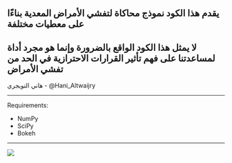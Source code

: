 ## يقدم هذا الكود نموذج محاكاة لتفشي الأمراض المعدية بناءًا على معطيات مختلفة
## لا يمثل هذا الكود الواقع بالضرورة وإنما هو مجرد أداة لمساعدتنا على فهم تأثير القرارات الاحترازية في الحد من تفشي الأمراض

هاني التويجري - @Hani_Altwaijry

-----

Requirements:
- NumPy
- SciPy
- Bokeh

-----

![](sample/no_restrict_hub.gif)
